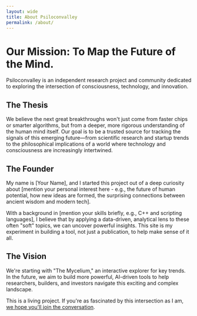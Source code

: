 ```yaml
---
layout: wide
title: About Psiloconvalley
permalink: /about/
---
```


<div class="about-hero">
  <div class="container">
    <h1>Our Mission: To Map the Future of the Mind.</h1>
    <p class="about-subtitle">Psiloconvalley is an independent research project and community dedicated to exploring the intersection of consciousness, technology, and innovation.</p>
  </div>
</div>

<div class="about-section">
  <div class="container narrow">
    <h2>The Thesis</h2>
    <p>We believe the next great breakthroughs won't just come from faster chips or smarter algorithms, but from a deeper, more rigorous understanding of the human mind itself. Our goal is to be a trusted source for tracking the signals of this emerging future—from scientific research and startup trends to the philosophical implications of a world where technology and consciousness are increasingly intertwined.</p>
  </div>
</div>

<div class="about-section dark">
  <div class="container narrow">
    <h2>The Founder</h2>
    <p>My name is [Your Name], and I started this project out of a deep curiosity about [mention your personal interest here - e.g., the future of human potential, how new ideas are formed, the surprising connections between ancient wisdom and modern tech].</p>
    <p>With a background in [mention your skills briefly, e.g., C++ and scripting languages], I believe that by applying a data-driven, analytical lens to these often "soft" topics, we can uncover powerful insights. This site is my experiment in building a tool, not just a publication, to help make sense of it all.</p>
  </div>
</div>

<div class="about-section">
  <div class="container narrow">
    <h2>The Vision</h2>
    <p>We're starting with "The Mycelium," an interactive explorer for key trends. In the future, we aim to build more powerful, AI-driven tools to help researchers, builders, and investors navigate this exciting and complex landscape.</p>
    <p>This is a living project. If you're as fascinated by this intersection as I am, <a href="/contact/">we hope you'll join the conversation</a>.</p>
  </div>
</div>
